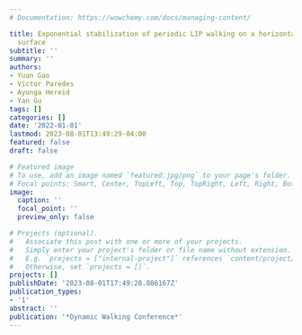 ```yaml
---
# Documentation: https://wowchemy.com/docs/managing-content/

title: Exponential stabilization of periodic LIP walking on a horizontally moving
  surface
subtitle: ''
summary: ''
authors:
- Yuan Gao
- Victor Paredes
- Ayonga Hereid
- Yan Gu
tags: []
categories: []
date: '2022-01-01'
lastmod: 2023-08-01T13:49:29-04:00
featured: false
draft: false

# Featured image
# To use, add an image named `featured.jpg/png` to your page's folder.
# Focal points: Smart, Center, TopLeft, Top, TopRight, Left, Right, BottomLeft, Bottom, BottomRight.
image:
  caption: ''
  focal_point: ''
  preview_only: false

# Projects (optional).
#   Associate this post with one or more of your projects.
#   Simply enter your project's folder or file name without extension.
#   E.g. `projects = ["internal-project"]` references `content/project/deep-learning/index.md`.
#   Otherwise, set `projects = []`.
projects: []
publishDate: '2023-08-01T17:49:28.886167Z'
publication_types:
- '1'
abstract: ''
publication: '*Dynamic Walking Conference*'
---
```

